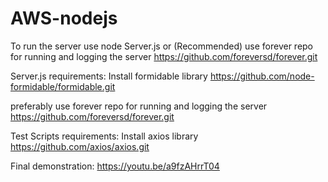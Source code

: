 # AWS-nodejs

To run the server use node Server.js
or
(Recommended) use forever repo for running and logging the server https://github.com/foreversd/forever.git

Server.js requirements:
Install formidable library https://github.com/node-formidable/formidable.git

preferably use forever repo for running and logging the server https://github.com/foreversd/forever.git

Test Scripts requirements:
Install axios library https://github.com/axios/axios.git

Final demonstration: https://youtu.be/a9fzAHrrT04
